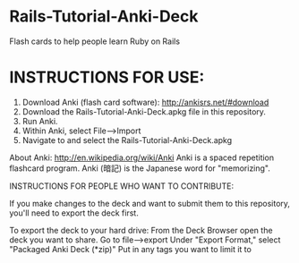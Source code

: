 Rails-Tutorial-Anki-Deck
========================

Flash cards to help people learn Ruby on Rails

# INSTRUCTIONS FOR USE:
1. Download Anki (flash card software): http://ankisrs.net/#download
2. Download the Rails-Tutorial-Anki-Deck.apkg file in this repository.
3. Run Anki.
4. Within Anki, select File-->Import
5. Navigate to and select the Rails-Tutorial-Anki-Deck.apkg


About Anki:
http://en.wikipedia.org/wiki/Anki
Anki is a spaced repetition flashcard program.
Anki (暗記) is the Japanese word for "memorizing".


INSTRUCTIONS FOR PEOPLE WHO WANT TO CONTRIBUTE:

If you make changes to the deck and want to submit them to this repository, you'll
need to export the deck first.

To export the deck to your hard drive:
     From the Deck Browser open the deck you want to share.
     Go to file-->export 
     Under "Export Format," select "Packaged Anki Deck (*zip)"
     Put in any tags you want to limit it to
